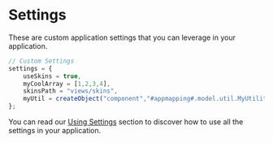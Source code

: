 # Settings

These are custom application settings that you can leverage in your application.

```javascript
// Custom Settings
settings = {
    useSkins = true,
    myCoolArray = [1,2,3,4],
    skinsPath = "views/skins",
    myUtil = createObject("component","#appmapping#.model.util.MyUtility")
};
```

You can read our [Using Settings](../../using-settings.md) section to discover how to use all the settings in your application.

